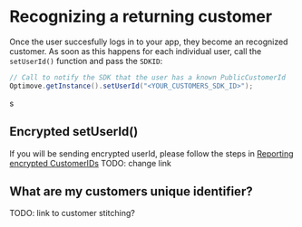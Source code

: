 # Recognizing a returning customer

Once the user succesfully logs in to your app, they become an recognized customer. 
As soon as this happens for each individual user, call the `setUserId()` function and pass the `SDKID`:

```java
// Call to notify the SDK that the user has a known PublicCustomerId
Optimove.getInstance().setUserId("<YOUR_CUSTOMERS_SDK_ID>");
```
s
## Encrypted setUserId()
If you will be sending encrypted userId, please follow the steps in [Reporting encrypted CustomerIDs](https://github.com/optimove-tech/Reporting-Encrypted-CustomerID)
TODO: change link

## What are my customers unique identifier?
TODO: link to customer stitching?